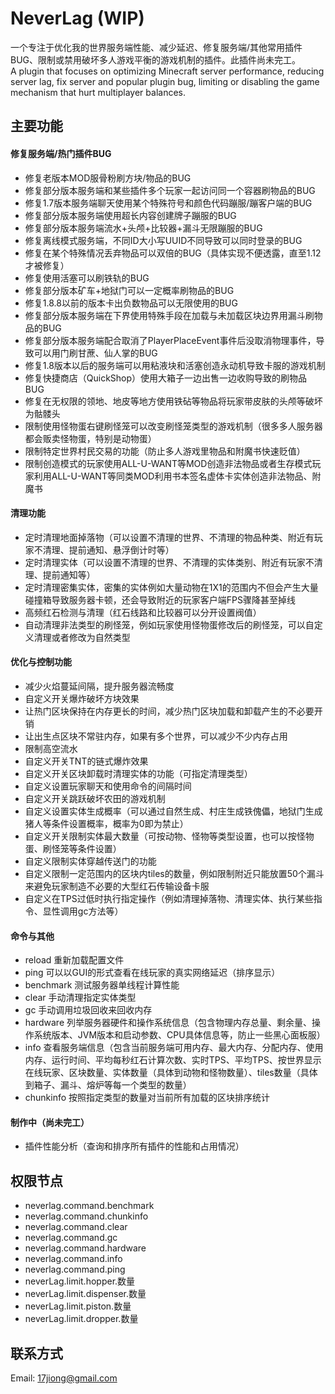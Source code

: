 # NeverLag (WIP)
一个专注于优化我的世界服务端性能、减少延迟、修复服务端/其他常用插件BUG、限制或禁用破坏多人游戏平衡的游戏机制的插件。此插件尚未完工。   
A plugin that focuses on optimizing Minecraft server performance, reducing server lag, fix server and popular plugin bug, limiting or disabling the game mechanism that hurt multiplayer balances.
## 主要功能
#### 修复服务端/热门插件BUG
- 修复老版本MOD服骨粉刷方块/物品的BUG
- 修复部分版本服务端和某些插件多个玩家一起访问同一个容器刷物品的BUG
- 修复1.7版本服务端聊天使用某个特殊符号和颜色代码蹦服/蹦客户端的BUG
- 修复部分版本服务端使用超长内容创建牌子蹦服的BUG
- 修复部分版本服务端流水+头颅+比较器+漏斗无限蹦服的BUG
- 修复离线模式服务端，不同ID大小写UUID不同导致可以同时登录的BUG
- 修复在某个特殊情况丢弃物品可以双倍的BUG（具体实现不便透露，直至1.12才被修复）
- 修复使用活塞可以刷铁轨的BUG
- 修复部分版本矿车+地狱门可以一定概率刷物品的BUG
- 修复1.8.8以前的版本卡出负数物品可以无限使用的BUG
- 修复部分版本服务端在下界使用特殊手段在加载与未加载区块边界用漏斗刷物品的BUG
- 修复部分版本服务端配合取消了PlayerPlaceEvent事件后没取消物理事件，导致可以用门刷甘蔗、仙人掌的BUG
- 修复1.8版本以后的服务端可以用粘液块和活塞创造永动机导致卡服的游戏机制
- 修复快捷商店（QuickShop）使用大箱子一边出售一边收购导致的刷物品BUG
- 修复在无权限的领地、地皮等地方使用铁砧等物品将玩家带皮肤的头颅等破坏为骷髅头
- 限制使用怪物蛋右键刷怪笼可以改变刷怪笼类型的游戏机制（很多多人服务器都会贩卖怪物蛋，特别是动物蛋）
- 限制特定世界村民交易的功能（防止多人游戏里物品和附魔书快速贬值）
- 限制创造模式的玩家使用ALL-U-WANT等MOD创造非法物品或者生存模式玩家利用ALL-U-WANT等同类MOD利用书本签名虚体卡实体创造非法物品、附魔书
#### 清理功能
- 定时清理地面掉落物（可以设置不清理的世界、不清理的物品种类、附近有玩家不清理、提前通知、悬浮倒计时等）
- 定时清理实体（可以设置不清理的世界、不清理的实体类别、附近有玩家不清理、提前通知等）
- 定时清理密集实体，密集的实体例如大量动物在1X1的范围内不但会产生大量碰撞箱导致服务器卡顿，还会导致附近的玩家客户端FPS骤降甚至掉线
- 高频红石检测与清理（红石线路和比较器可以分开设置阀值）
- 自动清理非法类型的刷怪笼，例如玩家使用怪物蛋修改后的刷怪笼，可以自定义清理或者修改为自然类型
#### 优化与控制功能
- 减少火焰蔓延间隔，提升服务器流畅度
- 自定义开关爆炸破坏方块效果
- 让热门区块保持在内存更长的时间，减少热门区块加载和卸载产生的不必要开销
- 让出生点区块不常驻内存，如果有多个世界，可以减少不少内存占用
- 限制高空流水
- 自定义开关TNT的链式爆炸效果
- 自定义开关区块卸载时清理实体的功能（可指定清理类型）
- 自定义设置玩家聊天和使用命令的间隔时间
- 自定义开关跳跃破坏农田的游戏机制
- 自定义设置实体生成概率（可以通过自然生成、村庄生成铁傀儡，地狱门生成猪人等条件设置概率，概率为0即为禁止）
- 自定义开关限制实体最大数量（可按动物、怪物等类型设置，也可以按怪物蛋、刷怪笼等条件设置）
- 自定义限制实体穿越传送门的功能
- 自定义限制一定范围内的区块内tiles的数量，例如限制附近只能放置50个漏斗来避免玩家制造不必要的大型红石传输设备卡服
- 自定义在TPS过低时执行指定操作（例如清理掉落物、清理实体、执行某些指令、显性调用gc方法等）
#### 命令与其他
- reload 重新加载配置文件
- ping 可以以GUI的形式查看在线玩家的真实网络延迟（排序显示）
- benchmark 测试服务器单线程计算性能
- clear 手动清理指定实体类型
- gc 手动调用垃圾回收来回收内存
- hardware 列举服务器硬件和操作系统信息（包含物理内存总量、剩余量、操作系统版本、JVM版本和启动参数、CPU具体信息等，防止一些黑心面板服）
- info 查看服务端信息（包含当前服务端可用内存、最大内存、分配内存、使用内存、运行时间、平均每秒红石计算次数、实时TPS、平均TPS、按世界显示在线玩家、区块数量、实体数量（具体到动物和怪物数量）、tiles数量（具体到箱子、漏斗、熔炉等每一个类型的数量）
- chunkinfo 按照指定类型的数量对当前所有加载的区块排序统计
#### 制作中（尚未完工）
- 插件性能分析（查询和排序所有插件的性能和占用情况）
## 权限节点
- neverlag.command.benchmark
- neverlag.command.chunkinfo
- neverlag.command.clear
- neverlag.command.gc
- neverlag.command.hardware
- neverlag.command.info
- neverlag.command.ping
- neverLag.limit.hopper.数量
- neverLag.limit.dispenser.数量
- neverLag.limit.piston.数量
- neverLag.limit.dropper.数量
## 联系方式
Email: [17jiong@gmail.com](mailto:17jiong@gmail.com)
